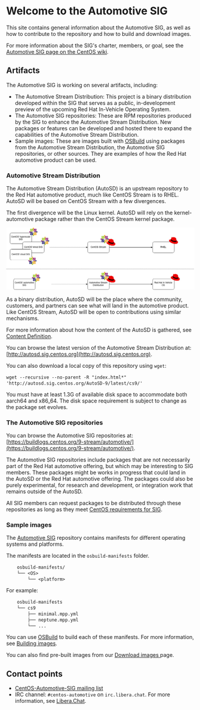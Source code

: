 # Welcome to the Automotive SIG

This site contains general information about the Automotive SIG, as well as
how to contribute to the repository and how to build and download images.

For more information about the SIG's charter, members, or goal, see the
[Automotive SIG page on the CentOS wiki](https://wiki.centos.org/SpecialInterestGroup/Automotive).


## Artifacts

The Automotive SIG is working on several artifacts, including:

* The Automotive Stream Distribution: This project is a binary
  distribution developed within the SIG that serves as a public,
  in-development preview of the upcoming Red Hat In-Vehicle
  Operating System.
* The Automotive SIG repositories: These are RPM repositories produced
  by the SIG to enhance the Automotive Stream Distribution.
  New packages or features can be developed and hosted there to
  expand the capabilities of the Automotive Stream Distribution.
* Sample images: These are images built with [OSBuild](https://www.osbuild.org/)
  using packages from the Automotive Stream Distribution,
  the Automotive SIG repositories, or other sources. They are
  examples of how the Red Hat automotive product can be used.

### Automotive Stream Distribution

The Automotive Stream Distribution (AutoSD) is an upstream repository
to the Red Hat automotive product, much like CentOS Stream is to RHEL.
AutoSD will be based on CentOS Stream with a few divergences.

The first divergence will be the Linux kernel. AutoSD will
rely on the kernel-automotive package rather than the CentOS
Stream kernel package.

![Automotive Stream Distribution vs CentOS Stream](img/AutoSD_CS.jpg)

As a binary distribution, AutoSD will be the place where the
community, customers, and partners can see what will land in
the automotive product. Like CentOS Stream, AutoSD will
be open to contributions using similar mechanisms.

For more information about how the content of the AutoSD
is gathered, see [Content Definition](content_definition.md).

You can browse the latest version of the Automotive Stream Distribution at:
[http://autosd.sig.centos.org](http://autosd.sig.centos.org).

You can also download a local copy of this repository using `wget`:

```
wget --recursive --no-parent -R "index.html*" 'http://autosd.sig.centos.org/AutoSD-9/latest/cs9/'
```

You must have at least 1.3G of available disk space to accommodate
both aarch64 and x86_64. The disk space requirement is subject to
change as the package set evolves.

### The Automotive SIG repositories

You can browse the Automotive SIG repositories at:
[https://buildlogs.centos.org/9-stream/automotive/](https://buildlogs.centos.org/9-stream/automotive/).

The Automotive SIG repositories include packages that are not
necessarily part of the Red Hat automotive offering, but which
may be interesting to SIG members. These packages might be works
in progress that could land in the AutoSD or the Red Hat automotive
offering. The packages could also be purely experimental, for research and
development, or integration work that remains outside of the AutoSD.

All SIG members can request packages to be distributed through these
repositories as long as they meet [CentOS requirements for SIG](https://wiki.centos.org/SpecialInterestGroup#Requirements).


### Sample images

The [Automotive SIG](https://gitlab.com/redhat/automotive/automotive-sig)
repository contains manifests for different operating systems and platforms.

The manifests are located in the `osbuild-manifests` folder.
```
    osbuild-manifests/
    └── <OS>
        └── <platform>
```

For example:
```
    osbuild-manifests
    └── cs9
        ├── minimal.mpp.yml
        ├── neptune.mpp.yml
        └── ...
```

You can use [OSBuild](https://www.osbuild.org/) to build each of these manifests.
For more information, see [Building images](building/index.md).

You can also find pre-built images from our [Download images
](download_images.md) page.


## Contact points

* [CentOS-Automotive-SIG mailing list](https://lists.centos.org/mailman/listinfo/centos-automotive-sig)
* IRC channel: `#centos-automotive` on `irc.libera.chat`. For more information, see [Libera.Chat](https://libera.chat/>).
